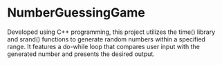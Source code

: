 # NumberGuessingGame
Developed using C++ programming, this project utilizes the time() library and srand() functions to generate random numbers within a specified range. It features a do-while loop that compares user input with the generated number and presents the desired output. 
